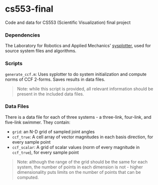 # cs553-final
Code and data for CS553 (Scientific Visualization) final project

### Dependencies
The Laboratory for Robotics and Applied Mechanics' [sysplotter](https://github.com/OSU-LRAM/GeometricSystemPlotter), used for source system files and algorithms.

### Scripts
`generate_ccf.m`: Uses syplotter to do system initialization and compute norms of CCF 2-forms. Saves results in data files.
> Note: while this script is provided, all relevant information should be present in the included data files.

### Data Files
There is a data file for each of three systems - a three-link, four-link, and five-link swimmer. They contain:
- `grid`: an N-D grid of sampled joint angles
- `ccf_true`: A cell array of vector magnitudes in each basis direction, for every sample point
- `ccf_scalar`: A grid of scalar values (norm of every magnitude in `ccf_true`), for every sample point
> Note: although the range of the grid should be the same for each system, the number of points in each dimension is not - higher dimensionality puts limits on the number of points that can be computed.
